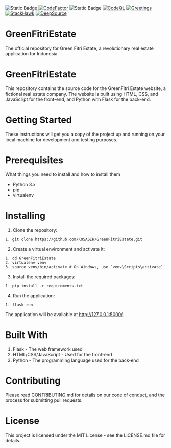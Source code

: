 ![Static Badge](https://img.shields.io/badge/Pi-Network-violet)
[![CodeFactor](https://www.codefactor.io/repository/github/kosasih/greenfitriestate/badge/main)](https://www.codefactor.io/repository/github/kosasih/greenfitriestate/overview/main)
![Static Badge](https://img.shields.io/badge/Green_Fitri_Estate-green)
[![CodeQL](https://github.com/KOSASIH/GreenFitriEstate/actions/workflows/codeql.yml/badge.svg)](https://github.com/KOSASIH/GreenFitriEstate/actions/workflows/codeql.yml)
[![Greetings](https://github.com/KOSASIH/GreenFitriEstate/actions/workflows/greetings.yml/badge.svg)](https://github.com/KOSASIH/GreenFitriEstate/actions/workflows/greetings.yml)
[![StackHawk](https://github.com/KOSASIH/GreenFitriEstate/actions/workflows/stackhawk.yml/badge.svg)](https://github.com/KOSASIH/GreenFitriEstate/actions/workflows/stackhawk.yml)
[![DeepSource](https://app.deepsource.com/gh/KOSASIH/GreenFitriEstate.svg/?label=active+issues&show_trend=true&token=KpljF1E0KztQBg9krwbfbCtR)](https://app.deepsource.com/gh/KOSASIH/GreenFitriEstate/)

# GreenFitriEstate

The official repository for Green Fitri Estate, a revolutionary real estate application for Indonesia.

# GreenFitriEstate

This repository contains the source code for the GreenFitri Estate website, a fictional real estate company. The website is built using HTML, CSS, and JavaScript for the front-end, and Python with Flask for the back-end.

# Getting Started

These instructions will get you a copy of the project up and running on your local machine for development and testing purposes.

# Prerequisites

What things you need to install and how to install them

- Python 3.x
- pip
- virtualenv

# Installing

1. Clone the repository:

```
1. git clone https://github.com/KOSASIH/GreenFitriEstate.git
```

2. Create a virtual environment and activate it:

```
1. cd GreenFitriEstate
2. virtualenv venv
3. source venv/bin/activate # On Windows, use `venv\Scripts\activate`
```

3. Install the required packages:

```
1. pip install -r requirements.txt
```

4. Run the application:

```
1. flask run
```

The application will be available at http://127.0.0.1:5000/.

# Built With

1. Flask - The web framework used
2. HTML/CSS/JavaScript - Used for the front-end
3. Python - The programming language used for the back-end

# Contributing

Please read CONTRIBUTING.md for details on our code of conduct, and the process for submitting pull requests.

# License

This project is licensed under the MIT License - see the LICENSE.md file for details.

